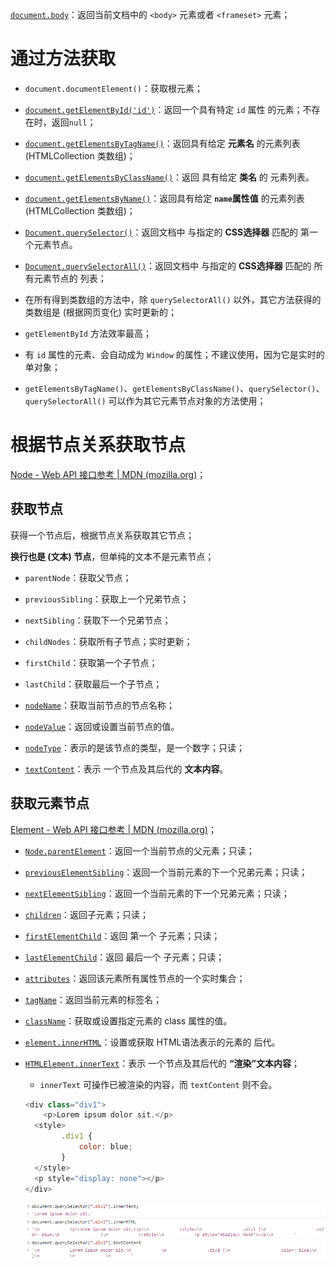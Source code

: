 [`document.body`](https://developer.mozilla.org/zh-CN/docs/Web/API/Document/body)：返回当前文档中的 `<body>` 元素或者 `<frameset>` 元素；



# 通过方法获取

- `document.documentElement()`：获取根元素；
- [`document.getElementById('id')`](https://developer.mozilla.org/zh-CN/docs/Web/API/Document/getElementById)：返回一个具有特定 `id` 属性 的元素；不存在时，返回`null`；
- [`document.getElementsByTagName()`](https://developer.mozilla.org/zh-CN/docs/Web/API/Document/getElementsByTagName)：返回具有给定 **元素名** 的元素列表 (HTMLCollection 类数组)；
- [`document.getElementsByClassName()`](https://developer.mozilla.org/zh-CN/docs/Web/API/Document/getElementsByClassName)：返回 具有给定 **类名** 的 元素列表。
- [`document.getElementsByName()`](https://developer.mozilla.org/zh-CN/docs/Web/API/Document/getElementsByTagName)：返回具有给定 **`name`属性值** 的元素列表 (HTMLCollection 类数组)；
- [`Document.querySelector()`](https://developer.mozilla.org/zh-CN/docs/Web/API/Document/querySelector)：返回文档中 与指定的 **CSS选择器** 匹配的 第一个元素节点。
- [`Document.querySelectorAll()`](https://developer.mozilla.org/zh-CN/docs/Web/API/Document/querySelectorAll)：返回文档中 与指定的 **CSS选择器** 匹配的 所有元素节点的 列表；



- 在所有得到类数组的方法中，除 `querySelectorAll()` 以外，其它方法获得的类数组是 (根据网页变化) 实时更新的；
- `getElementById` 方法效率最高；
- 有 `id` 属性的元素、会自动成为 `Window` 的属性；不建议使用，因为它是实时的单对象；
- `getElementsByTagName()`、`getElementsByClassName()`、`querySelector()`、`querySelectorAll()` 可以作为其它元素节点对象的方法使用；



# 根据节点关系获取节点

[Node - Web API 接口参考 | MDN (mozilla.org)](https://developer.mozilla.org/zh-CN/docs/Web/API/Node)；

## 获取节点

获得一个节点后，根据节点关系获取其它节点；

**换行也是 (文本) 节点**，但单纯的文本不是元素节点；

- `parentNode`：获取父节点；
- `previousSibling`：获取上一个兄弟节点；
- `nextSibling`：获取下一个兄弟节点；
- `childNodes`：获取所有子节点；实时更新；
- `firstChild`：获取第一个子节点；
- `lastChild`：获取最后一个子节点；



- [`nodeName`](https://developer.mozilla.org/zh-CN/docs/Web/API/Node/nodeName)：获取当前节点的节点名称；
- [`nodeValue`](https://developer.mozilla.org/zh-CN/docs/Web/API/Node/nodeValue)：返回或设置当前节点的值。
- [`nodeType`](https://developer.mozilla.org/zh-CN/docs/Web/API/Node/nodeType)：表示的是该节点的类型，是一个数字；只读；
- [`textContent`](https://developer.mozilla.org/zh-CN/docs/Web/API/Node/textContent)：表示 一个节点及其后代的 **文本内容**。



## 获取元素节点

[Element - Web API 接口参考 | MDN (mozilla.org)](https://developer.mozilla.org/zh-CN/docs/Web/API/Element)；

- [`Node.parentElement`](https://developer.mozilla.org/zh-CN/docs/Web/API/Node/parentElement)：返回一个当前节点的父元素；只读；
- [`previousElementSibling`](https://developer.mozilla.org/zh-CN/docs/Web/API/Element/previousElementSibling)：返回一个当前元素的下一个兄弟元素；只读；
- [`nextElementSibling`](https://developer.mozilla.org/zh-CN/docs/Web/API/Element/nextElementSibling)：返回一个当前元素的下一个兄弟元素；只读；
- [`children`](https://developer.mozilla.org/zh-CN/docs/Web/API/Element/children)：返回子元素；只读；
- [`firstElementChild`](https://developer.mozilla.org/zh-CN/docs/Web/API/Element/firstElementChild)：返回 第一个 子元素；只读；
- [`lastElementChild`](https://developer.mozilla.org/zh-CN/docs/Web/API/Element/lastElementChild)：返回 最后一个 子元素；只读；



- [`attributes`](https://developer.mozilla.org/zh-CN/docs/Web/API/Element/attributes)：返回该元素所有属性节点的一个实时集合；
- [`tagName`](https://developer.mozilla.org/zh-CN/docs/Web/API/Element/tagName)：返回当前元素的标签名；
- [`className`](https://developer.mozilla.org/zh-CN/docs/Web/API/Element/className)：获取或设置指定元素的 class 属性的值。



- [`element.innerHTML`](https://developer.mozilla.org/zh-CN/docs/Web/API/Element/innerHTML)：设置或获取 HTML语法表示的元素的 后代。

- [`HTMLElement.innerText`](https://developer.mozilla.org/zh-CN/docs/Web/API/HTMLElement/innerText)：表示 一个节点及其后代的 **“渲染”文本内容**；

  - `innerText` 可操作已被渲染的内容，而 `textContent` 则不会。

  ```javascript
  <div class="div1">
      <p>Lorem ipsum dolor sit.</p>
  	<style>
          .div1 {
              color: blue;
          }
  	</style>
  	<p style="display: none"></p>
  </div>
  ```

  ![image-20221009154625016](.image/2.DOM--获取节点/image-20221009154625016.png)







